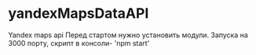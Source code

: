 # yandexMapsDataAPI
Yandex maps api
Перед стартом нужно установить модули. 
Запуска на 3000 порту, скрипт в консоли- 'npm start'
